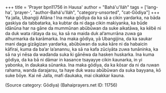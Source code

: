 +++
title = 'Prayer bpn11756 in Hausa'
author = "Bahá'u'lláh"
tags = ['lang-ha', 'prayer-', "author-Bahá'u'lláh", "category-unsorted", "cat-Gōdiya"]
+++
Ya jalla, Ubangiji Allāna ! Ina maka gōdiya da ka sā a cikin yardarka, na bāda gaskiya da tabbatarka, ka kubtar da ni daga cikin maƙiyanka, ka būɗe idānūna har na gāne da mummūnan abūbūwan da suke aikatāwa, ka kēɓē ni da duk wata rātaya da su, ka sā na maida duk al’amurrāna zuwa ga alhurmarka da karāmarka.
Ina maka gōdiya, yā Ubangijina, da ka saukar mani daga gizāgizan yardarka, abūbūwan da suka kāre ni da habaicin kāfirai, kuma da ba’ar la’anannu, ka sā na kafa zūciyāta zuwa tunāninka, ka sā na yi nēsa da waɗanda suka ƙi gānēwa da hasken huskarka.
Ina kuma gōdiya, da ka bā ni dāmar in kasance tsayayye cikin ƙaunarka, in yi yabonka, in ɗaukaka sūnanka. Ina maka gōdiya, da ka ƙōsar da ni da ruwan rahama, wanda darajarsu, ta haye duk wasu abūbūwan da suka bayyana, kō suke ɓōye.
Kai nē Jalla, mafi ɗaukaka, mai cikakkar ƙauna.

(Source category: Gōdiya)
(Bahaiprayers.net ID: 11756)
